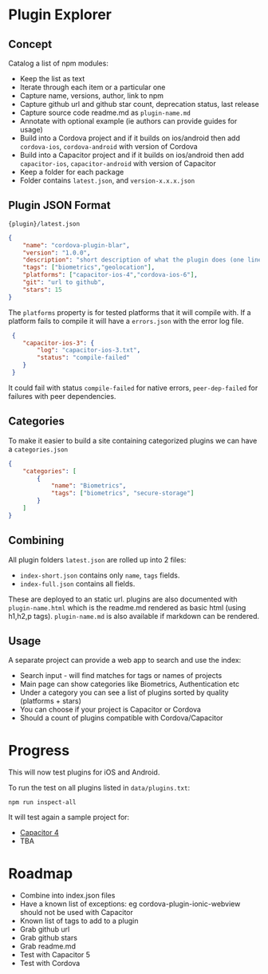 # Plugin Explorer

## Concept
Catalog a list of npm modules:
- Keep the list as text
- Iterate through each item or a particular one
- Capture name, versions, author, link to npm
- Capture github url and github star count, deprecation status, last release
- Capture source code readme.md as `plugin-name.md`
- Annotate with optional example (ie authors can provide guides for usage)
- Build into a Cordova project and if it builds on ios/android then add `cordova-ios`, `cordova-android` with version of Cordova
- Build into a Capacitor project and if it builds on ios/android then add `capacitor-ios`, `capacitor-android` with version of Capacitor
- Keep a folder for each package
- Folder contains `latest.json`, and `version-x.x.x.json`

## Plugin JSON Format
`{plugin}/latest.json`
```json
{
    "name": "cordova-plugin-blar",
    "version": "1.0.0",
    "description": "short description of what the plugin does (one line)",
    "tags": ["biometrics","geolocation"],
    "platforms": ["capacitor-ios-4","cordova-ios-6"],
    "git": "url to github",
    "stars": 15
}
```
The `platforms` property is for tested platforms that it will compile with. If a platform fails to compile it will have a `errors.json` with the error log file.
```json
 {
    "capacitor-ios-3": {
        "log": "capacitor-ios-3.txt",
        "status": "compile-failed"
    }
 }
```
It could fail with status `compile-failed` for native errors, `peer-dep-failed` for failures with peer dependencies.

## Categories
To make it easier to build a site containing categorized plugins we can have a `categories.json`
```json
{
    "categories": [
        { 
            "name": "Biometrics", 
            "tags": ["biometrics", "secure-storage"]
        }
    ]
}
```

## Combining
All plugin folders `latest.json` are rolled up into 2 files:

- `index-short.json` contains only `name`, `tags` fields. 
- `index-full.json` contains all fields.

These are deployed to an static url.
plugins are also documented with `plugin-name.html` which is the readme.md rendered as basic html (using h1,h2,p tags). `plugin-name.md` is also available if markdown can be rendered.

## Usage
A separate project can provide a web app to search and use the index:
- Search input - will find matches for tags or names of projects
- Main page can show categories like Biometrics, Authentication etc
- Under a category you can see a list of plugins sorted by quality (platforms + stars)
- You can choose if your project is Capacitor or Cordova
- Should a count of plugins compatible with Cordova/Capacitor

# Progress

This will now test plugins for iOS and Android.

To run the test on all plugins listed in `data/plugins.txt`:
```shell
npm run inspect-all
```

It will test again a sample project for:
- [Capacitor 4](https://github.com/dtarnawsky/plugin-test-capacitor-4)
- TBA

# Roadmap
- Combine into index.json files
- Have a known list of exceptions: eg cordova-plugin-ionic-webview should not be used with Capacitor
- Known list of tags to add to a plugin
- Grab github url
- Grab github stars
- Grab readme.md
- Test with Capacitor 5
- Test with Cordova